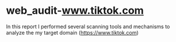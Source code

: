 # web_audit-www.tiktok.com
In this report I performed several scanning tools and mechanisms to analyze the my target domain (https://www.tiktok.com)

